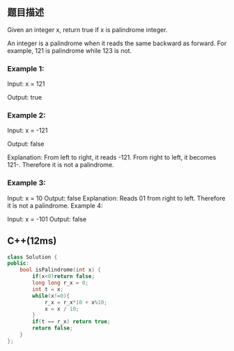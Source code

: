 ## 题目描述
Given an integer x, return true if x is palindrome integer.

An integer is a palindrome when it reads the same backward as forward. For example, 121 is palindrome while 123 is not.
### Example 1:

Input: x = 121

Output: true

### Example 2:

Input: x = -121

Output: false

Explanation: From left to right, it reads -121. From right to left, it becomes 121-. Therefore it is not a palindrome.

### Example 3:

Input: x = 10
Output: false
Explanation: Reads 01 from right to left. Therefore it is not a palindrome.
Example 4:

Input: x = -101
Output: false
## C++(12ms)
```cpp
class Solution {
public:
    bool isPalindrome(int x) {
        if(x<0)return false;
        long long r_x = 0;
        int t = x;
        while(x!=0){
            r_x = r_x*10 + x%10;
            x = x / 10;
        }
        if(t == r_x) return true;
        return false;
    }
};
```
